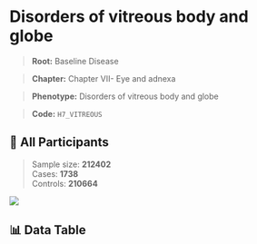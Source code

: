 # Disorders of vitreous body and globe

> **Root:** Baseline Disease  

> **Chapter:** Chapter VII- Eye and adnexa  

> **Phenotype:** Disorders of vitreous body and globe  

> **Code:** `H7_VITREOUS`

## 🧪 All Participants  
> Sample size: **212402**  
> Cases: **1738**  
> Controls: **210664**
<img src="/Sensitive/Figures/ALL/Incidence/H7_VITREOUS.png"/>

## 📊 Data Table
<CsvTableMRF src="/Sensitive/Data/ALL/Incidence/COX_H7_VITREOUS.csv"/>

